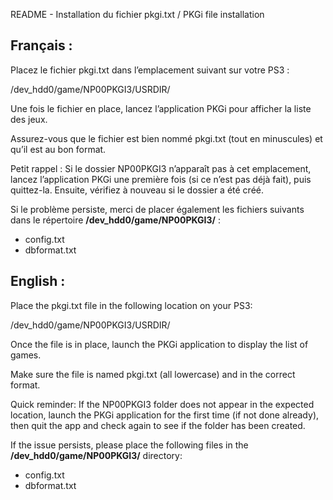 README - Installation du fichier pkgi.txt / PKGi file installation

Français :
-----------
Placez le fichier pkgi.txt dans l’emplacement suivant sur votre PS3 :

/dev_hdd0/game/NP00PKGI3/USRDIR/

Une fois le fichier en place, lancez l’application PKGi pour afficher la liste des jeux.

Assurez-vous que le fichier est bien nommé pkgi.txt (tout en minuscules) et qu’il est au bon format.

Petit rappel :
Si le dossier NP00PKGI3 n’apparaît pas à cet emplacement, lancez l’application PKGi une première fois (si ce n’est pas déjà fait), puis quittez-la. Ensuite, vérifiez à nouveau si le dossier a été créé.

Si le problème persiste, merci de placer également les fichiers suivants dans le répertoire **/dev_hdd0/game/NP00PKGI3/** :
- config.txt
- dbformat.txt

English :
---------
Place the pkgi.txt file in the following location on your PS3:

/dev_hdd0/game/NP00PKGI3/USRDIR/

Once the file is in place, launch the PKGi application to display the list of games.

Make sure the file is named pkgi.txt (all lowercase) and in the correct format.

Quick reminder:
If the NP00PKGI3 folder does not appear in the expected location, launch the PKGi application for the first time (if not done already), then quit the app and check again to see if the folder has been created.

If the issue persists, please place the following files in the **/dev_hdd0/game/NP00PKGI3/** directory:
- config.txt
- dbformat.txt
